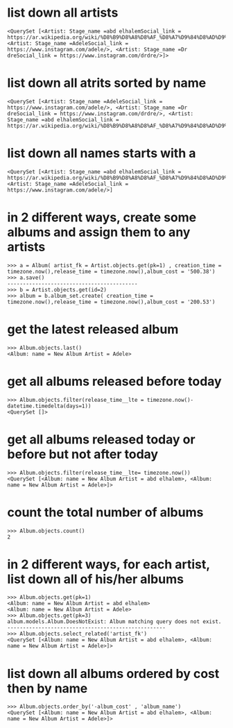 # list down all artists
```>>> Artist.objects.all()
<QuerySet [<Artist: Stage_name =abd elhalemSocial_link = https://ar.wikipedia.org/wiki/%D8%B9%D8%A8%D8%AF_%D8%A7%D9%84%D8%AD%D9%84%D9%8A%D9%85_%D8%AD%D8%A7%D9%81%D8%B8>, <Artist: Stage_name =AdeleSocial_link = https://www.instagram.com/adele/>, <Artist: Stage_name =Dr dreSocial_link = https://www.instagram.com/drdre/>]>
```
# list down all atrits sorted by name
```>>>Artist.objects.order_by('stage_name')
<QuerySet [<Artist: Stage_name =AdeleSocial_link = https://www.instagram.com/adele/>, <Artist: Stage_name =Dr dreSocial_link = https://www.instagram.com/drdre/>, <Artist: Stage_name =abd elhalemSocial_link = https://ar.wikipedia.org/wiki/%D8%B9%D8%A8%D8%AF_%D8%A7%D9%84%D8%AD%D9%84%D9%8A%D9%85_%D8%AD%D8%A7%D9%81%D8%B8>]>
```
# list down all names starts with a
```>>> Artist.objects.filter(stage_name__startswith="a")
<QuerySet [<Artist: Stage_name =abd elhalemSocial_link = https://ar.wikipedia.org/wiki/%D8%B9%D8%A8%D8%AF_%D8%A7%D9%84%D8%AD%D9%84%D9%8A%D9%85_%D8%AD%D8%A7%D9%81%D8%B8>, <Artist: Stage_name =AdeleSocial_link = https://www.instagram.com/adele/>]
```
#  in 2 different ways, create some albums and assign them to any artists
 
 ```
>>> a = Album( artist_fk = Artist.objects.get(pk=1) , creation_time = timezone.now(),release_time = timezone.now(),album_cost = '500.38')
>>> a.save()
------------------------------------------
>>> b = Artist.objects.get(id=2)
>>> album = b.album_set.create( creation_time = timezone.now(),release_time = timezone.now(),album_cost = '200.53')
```
# get the latest released album
```
>>> Album.objects.last()
<Album: name = New Album Artist = Adele>
```
# get all albums released before today
```
>>> Album.objects.filter(release_time__lte = timezone.now()-datetime.timedelta(days=1))
<QuerySet []>
```
# get all albums released today or before but not after today
```
>>> Album.objects.filter(release_time__lte= timezone.now())  
<QuerySet [<Album: name = New Album Artist = abd elhalem>, <Album: name = New Album Artist = Adele>]>
```
# count the total number of albums 
```
>>> Album.objects.count()
2
```
# in 2 different ways, for each artist, list down all of his/her albums
```
>>> Album.objects.get(pk=1)
<Album: name = New Album Artist = abd elhalem>
<Album: name = New Album Artist = Adele>
>>> Album.objects.get(pk=3)
album.models.Album.DoesNotExist: Album matching query does not exist.
---------------------------------------------------
>>> Album.objects.select_related('artist_fk')
<QuerySet [<Album: name = New Album Artist = abd elhalem>, <Album: name = New Album Artist = Adele>]>
```
# list down all albums ordered by cost then by name 
```
>>> Album.objects.order_by('-album_cost' , 'album_name')  
<QuerySet [<Album: name = New Album Artist = abd elhalem>, <Album: name = New Album Artist = Adele>]>
```
